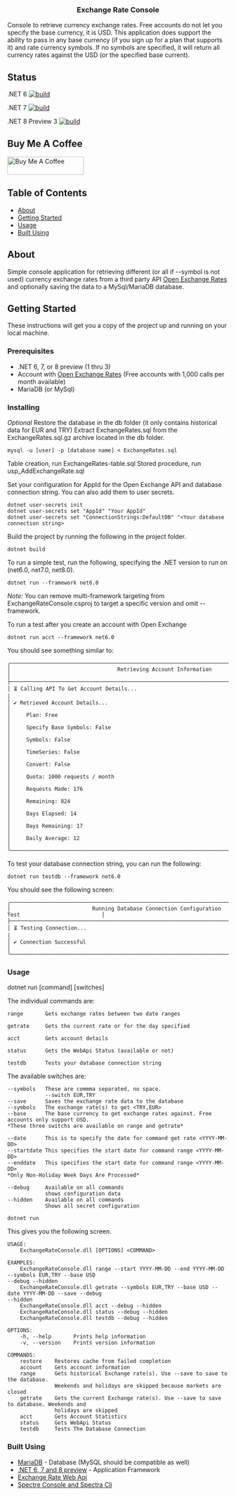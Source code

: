 <h3 align="center">Exchange Rate Console</h3>

<p>Console to retrieve currency exchange rates. Free accounts do not let you specify the base currency, it is USD. This application does support the ability to pass in any base currency (if you sign up for a plan that supports it) and rate currency symbols. If no symbols are specified, it will return all currency rates against the USD (or the specified base current).
    <br> 
</p>

## Status

.NET 6
[![build](https://github.com/dotnetdeveloperaz/ExchangeRateConsolev2/actions/workflows/dotnet6.yml/badge.svg?branch=main)](https://github.com/dotnetdeveloperaz/ExchangeRateConsolev2/actions/workflows/dotnet6.yml)

.NET 7
[![build](https://github.com/dotnetdeveloperaz/ExchangeRateConsolev2/actions/workflows/dotnet7.yml/badge.svg?branch=main)](https://github.com/dotnetdeveloperaz/ExchangeRateConsolev2/actions/workflows/dotnet7.yml)

.NET 8 Preview 3
[![build](https://github.com/dotnetdeveloperaz/ExchangeRateConsolev2/actions/workflows/dotnet8.yml/badge.svg?branch=main)](https://github.com/dotnetdeveloperaz/ExchangeRateConsolev2/actions/workflows/dotnet8.yml)

## Buy Me A Coffee
<a href="https://www.buymeacoffee.com/dotnetdev" target="_blank"><img src="https://cdn.buymeacoffee.com/buttons/default-orange.png" alt="Buy Me A Coffee" height="41" width="174"></a>

## Table of Contents
- [About](#about)
- [Getting Started](#getting_started)
- [Usage](#usage)
- [Built Using](#built_using)

## About <a name = "about"></a>

Simple console application for retrieving different (or all if --symbol is not used) currency exchange rates from a third party API <a target="_blank" href="https://openexchangerates.org/api/">Open Exchange Rates</a> and optionally saving the data to a MySql/MariaDB database.

## Getting Started <a name = "getting_started"></a>

These instructions will get you a copy of the project up and running on your local machine.

### Prerequisites

- .NET 6, 7, or 8 preview (1 thru 3)
- Account with <a target="_blank" href="https://openexchangerates.org/api/">Open Exchange Rates</a> (Free accounts with 1,000 calls per month available)
- MariaDB (or MySql)

### Installing

*Optional* Restore the database in the db folder (it only contains historical data for EUR and TRY)
Extract ExchangeRates.sql from the ExchangeRates.sql.gz archive located in the db folder.
```
mysql -u [user] -p [database name] < ExchangeRates.sql
```
Table creation, run ExchangeRates-table.sql
Stored procedure, run usp_AddExchangeRate.sql

Set your configuration for AppId for the Open Exchange API and database connection string. You can also add them to user secrets.
```
dotnet user-secrets init
dotnet user-secrets set "AppId" "Your AppId"
dotnet user-secrets set "ConnectionStrings:DefaultDB" "<Your database connection string>
```

Build the project by running the following in the project folder.
``` 
dotnet build
``` 
To run a simple test, run the following, specifying the .NET version to run on (net6.0, net7.0, net8.0).
``` 
dotnet run --framework net6.0
```
*Note:* You can remove multi-framework targeting from ExchangeRateConsole.csproj to target a specific version and omit --framework.

To run a test after you create an account with Open Exchange
```
dotnet run acct --framework net6.0
```
You should see something similar to:
```
╭──────────────────────────────────────────────────────────────────────────────────────────────────╮
│                                  Retrieving Account Information                                  │
├──────────────────────────────────────────────────────────────────────────────────────────────────┤
│ ⏳ Calling API To Get Account Details...                                                         │
│ ✔ Retrieved Account Details...                                                                  │
│     Plan: Free                                                                                   │
│     Specify Base Symbols: False                                                                  │
│     Symbols: False                                                                               │
│     TimeSeries: False                                                                            │
│     Convert: False                                                                               │
│     Quota: 1000 requests / month                                                                 │
│     Requests Made: 176                                                                           │
│     Remaining: 824                                                                               │
│     Days Elapsed: 14                                                                             │
│     Days Remaining: 17                                                                           │
│     Daily Average: 12                                                                            │
╰──────────────────────────────────────────────────────────────────────────────────────────────────╯
```
To test your database connection string, you can run the following:
```
dotnet run testdb --framework net6.0
```
You should see the following screen:
```
╭──────────────────────────────────────────────────────────────────────────────────────────────────╮
│                          Running Database Connection Configuration Test                          │
├──────────────────────────────────────────────────────────────────────────────────────────────────┤
│ ⏳ Testing Connection...                                                                         │
│ ✔ Connection Successful                                                                         │
╰──────────────────────────────────────────────────────────────────────────────────────────────────╯
```

### Usage <a name="usage"></a>
dotnet run [command] [switches]

The individual commands are:
```
range       Gets exchange rates between two date ranges

getrate     Gets the current rate or for the day specified

acct        Gets account details

status      Gets the WebApi Status (available or not)

testdb      Tests your database connection string
```
The available switches are:
```
--symbols   These are commma separated, no space.
            --switch EUR,TRY
--save      Saves the exchange rate data to the database
--symbols   The exchange rate(s) to get <TRY,EUR>
--base      The base currency to get exchange rates against. Free accounts only support USD.
*These three switchs are available on range and getrate*

--date      This is to specify the date for command get rate <YYYY-MM-DD>
--startdate This specifies the start date for command range <YYYY-MM-DD>
--enddate   This specifies the start date for command range <YYYY-MM-DD>
*Only Non-Holiday Week Days Are Processed*

--debug     Available on all commands
            shows configuration data
--hidden    Available on all commands
            Shows all secret configuration            
```

```
dotnet run
```
This gives you the following screen.

```
USAGE:
    ExchangeRateConsole.dll [OPTIONS] <COMMAND>

EXAMPLES:
    ExchangeRateConsole.dll range --start YYYY-MM-DD --end YYYY-MM-DD --symbols EUR,TRY --base USD 
--debug --hidden
    ExchangeRateConsole.dll getrate --symbols EUR,TRY --base USD --date YYYY-MM-DD --save --debug 
--hidden
    ExchangeRateConsole.dll acct --debug --hidden
    ExchangeRateConsole.dll status --debug --hidden
    ExchangeRateConsole.dll testdb --debug --hidden

OPTIONS:
    -h, --help       Prints help information   
    -v, --version    Prints version information

COMMANDS:
    restore    Restores cache from failed completion                                                
    account    Gets account information                                                             
    range      Gets historical Exchange rate(s). Use --save to save to the database.                
               Weekends and holidays are skipped because markets are closed                         
    getrate    Gets the current Exchange rate(s). Use --save to save to database. Weekends and      
               holidays are skipped                                                                 
    acct       Gets Account Statistics                                                              
    status     Gets WebApi Status                                                                   
    testdb     Tests The Database Connection   
```

### Built Using <a name = "built_using"></a>

- [MariaDB](https://www.mariadb.com/) - Database (MySQL should be compatible as well)
- [.NET 6, 7 and 8 preview](https://https://dotnet.microsoft.com/) - Application Framework
- [Exchange Rate Web Api](https://openexchangerates.org/)
- [Spectre Console and Spectra Cli](https://spectreconsole.net/)